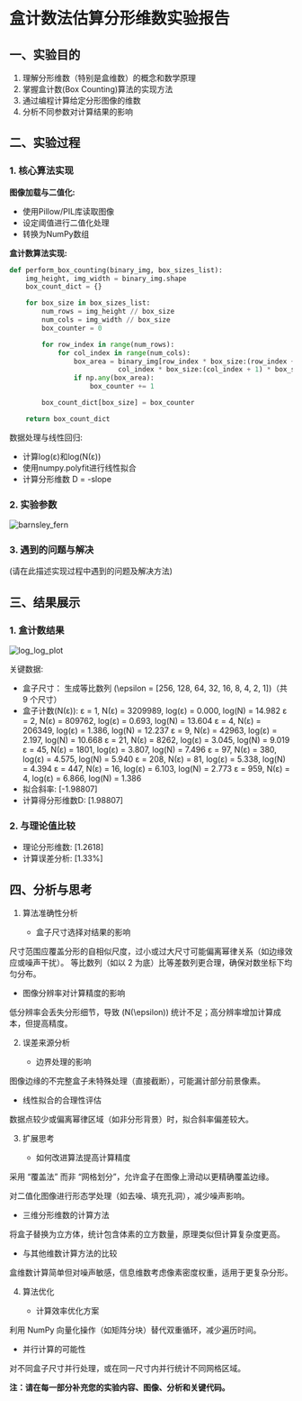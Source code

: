 # 盒计数法估算分形维数实验报告

## 一、实验目的

1. 理解分形维数（特别是盒维数）的概念和数学原理
2. 掌握盒计数(Box Counting)算法的实现方法
3. 通过编程计算给定分形图像的维数
4. 分析不同参数对计算结果的影响

## 二、实验过程

### 1. 核心算法实现

**图像加载与二值化:**
- 使用Pillow/PIL库读取图像
- 设定阈值进行二值化处理
- 转换为NumPy数组

**盒计数算法实现:**
```python
def perform_box_counting(binary_img, box_sizes_list):
    img_height, img_width = binary_img.shape
    box_count_dict = {}

    for box_size in box_sizes_list:
        num_rows = img_height // box_size
        num_cols = img_width // box_size
        box_counter = 0

        for row_index in range(num_rows):
            for col_index in range(num_cols):
                box_area = binary_img[row_index * box_size:(row_index + 1) * box_size,
                           col_index * box_size:(col_index + 1) * box_size]
                if np.any(box_area):
                    box_counter += 1

        box_count_dict[box_size] = box_counter

    return box_count_dict
```
数据处理与线性回归:

- 计算log(ε)和log(N(ε))
- 使用numpy.polyfit进行线性拟合
- 计算分形维数 D = -slope
### 2. 实验参数
![barnsley_fern](https://github.com/user-attachments/assets/27cfcd55-16ec-4385-bf2f-6f2cfce2b6e5)

### 3. 遇到的问题与解决
(请在此描述实现过程中遇到的问题及解决方法)

## 三、结果展示
### 1. 盒计数结果
![log_log_plot](https://github.com/user-attachments/assets/a26d0e8a-b581-4b78-b2ff-de8b5cf7992d)


关键数据:

- 盒子尺寸：
生成等比数列 \(\epsilon = [256, 128, 64, 32, 16, 8, 4, 2, 1]\)（共 9 个尺寸）
- 盒子计数(N(ε)):
ε =    1, N(ε) = 3209989, log(ε) = 0.000, log(N) = 14.982
ε =    2, N(ε) = 809762, log(ε) = 0.693, log(N) = 13.604
ε =    4, N(ε) = 206349, log(ε) = 1.386, log(N) = 12.237
ε =    9, N(ε) =  42963, log(ε) = 2.197, log(N) = 10.668
ε =   21, N(ε) =   8262, log(ε) = 3.045, log(N) = 9.019
ε =   45, N(ε) =   1801, log(ε) = 3.807, log(N) = 7.496
ε =   97, N(ε) =    380, log(ε) = 4.575, log(N) = 5.940
ε =  208, N(ε) =     81, log(ε) = 5.338, log(N) = 4.394
ε =  447, N(ε) =     16, log(ε) = 6.103, log(N) = 2.773
ε =  959, N(ε) =      4, log(ε) = 6.866, log(N) = 1.386
- 拟合斜率: [-1.98807]
- 计算得分形维数D: [1.98807]
### 2. 与理论值比较
- 理论分形维数: [1.2618]
- 计算误差分析: [1.33%]
## 四、分析与思考
1. 算法准确性分析
   
   - 盒子尺寸选择对结果的影响

尺寸范围应覆盖分形的自相似尺度，过小或过大尺寸可能偏离幂律关系（如边缘效应或噪声干扰）。
等比数列（如以 2 为底）比等差数列更合理，确保对数坐标下均匀分布。

   - 图像分辨率对计算精度的影响

低分辨率会丢失分形细节，导致 \(N(\epsilon)\) 统计不足；高分辨率增加计算成本，但提高精度。

2. 误差来源分析
   
   - 边界处理的影响

图像边缘的不完整盒子未特殊处理（直接截断），可能漏计部分前景像素。

   - 线性拟合的合理性评估

数据点较少或偏离幂律区域（如非分形背景）时，拟合斜率偏差较大。

3. 扩展思考
   
   - 如何改进算法提高计算精度

采用 “覆盖法” 而非 “网格划分”，允许盒子在图像上滑动以更精确覆盖边缘。

对二值化图像进行形态学处理（如去噪、填充孔洞），减少噪声影响。

   - 三维分形维数的计算方法

将盒子替换为立方体，统计包含体素的立方数量，原理类似但计算复杂度更高。

   - 与其他维数计算方法的比较

盒维数计算简单但对噪声敏感，信息维数考虑像素密度权重，适用于更复杂分形。

4. 算法优化
   
   - 计算效率优化方案

利用 NumPy 向量化操作（如矩阵分块）替代双重循环，减少遍历时间。

   - 并行计算的可能性

对不同盒子尺寸并行处理，或在同一尺寸内并行统计不同网格区域。

**注：请在每一部分补充您的实验内容、图像、分析和关键代码。**

